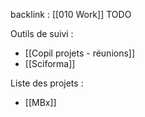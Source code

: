 backlink : [[010 Work]]
TODO

Outils de suivi :
- [[Copil projets - réunions]]
- [[Sciforma]]

Liste des projets :
- [[MBx]]